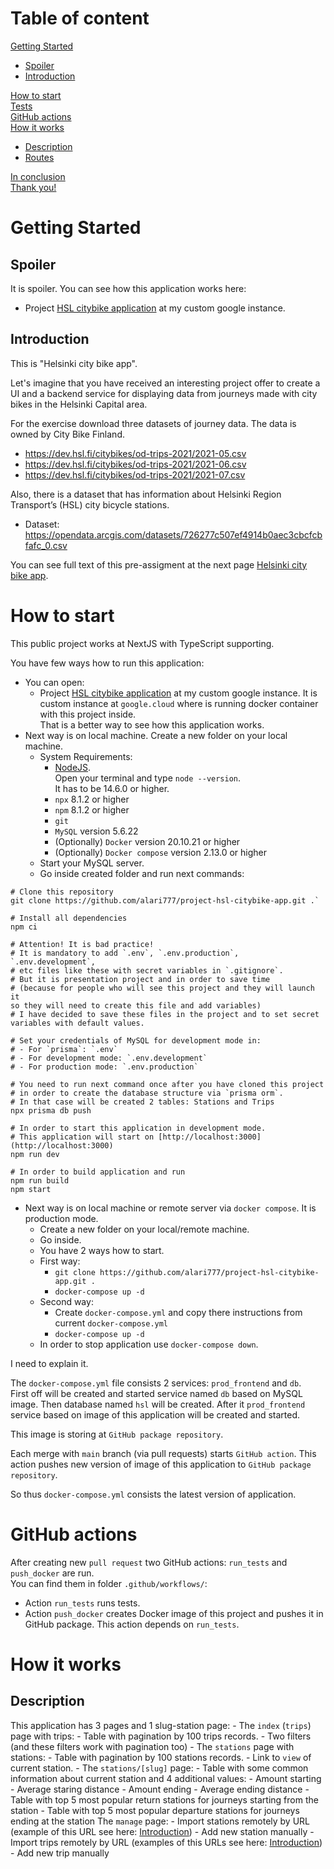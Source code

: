 # Table of content

[Getting Started](#getting_started)
- [Spoiler](#spoiler)
- [Introduction](#introduction)

[How to start](#how_to_start)  
[Tests](#tests)  
[GitHub actions](#github_actions)  
[How it works](#how_it_works)
- [Description](#description)
- [Routes](#routes)

[In conclusion](#in_conclusion)  
[Thank you!](#thank_you)

# <a name="getting_started">Getting Started</a>

## <a name="spoiler">Spoiler</a>
It is spoiler. You can see how this application works here:
- Project [HSL citybike application](http://34.145.240.68/) at my custom google instance.

## <a name="introduction">Introduction</a>
This is "Helsinki city bike app".  

Let's imagine that you have received an interesting project offer to create a UI and a backend service for displaying data from journeys made with city bikes in the Helsinki Capital area.  

For the exercise download three datasets of journey data. The data is owned by City Bike Finland.  

- https://dev.hsl.fi/citybikes/od-trips-2021/2021-05.csv
- https://dev.hsl.fi/citybikes/od-trips-2021/2021-06.csv
- https://dev.hsl.fi/citybikes/od-trips-2021/2021-07.csv  

Also, there is a dataset that has information about Helsinki Region Transport’s (HSL) city bicycle stations.

- Dataset: https://opendata.arcgis.com/datasets/726277c507ef4914b0aec3cbcfcbfafc_0.csv

You can see full text of this pre-assigment at the next page [Helsinki city bike app](https://github.com/solita/dev-academy-2023-exercise).

# <a name="how_to_start">How to start</a>

This public project works at NextJS with TypeScript supporting.

You have few ways how to run this application:
- You can open:
    - Project [HSL citybike application](http://34.145.240.68/) at my custom google instance.
      It is custom instance at `google.cloud` where is running docker container with this project inside.  
      That is a better way to see how this application works.
- Next way is on local machine. Create a new folder on your local machine.
    - System Requirements:
        - [NodeJS](https://nodejs.org/en/).  
          Open your terminal and type `node --version`.  
          It has to be 14.6.0 or higher.
        - `npx` 8.1.2 or higher
        - `npm` 8.1.2 or higher
        - `git`
        - `MySQL` version 5.6.22
        - (Optionally) `Docker` version 20.10.21 or higher
        - (Optionally) `Docker compose` version 2.13.0 or higher
    - Start your MySQL server.
    - Go inside created folder and run next commands:  
```
# Clone this repository  
git clone https://github.com/alari777/project-hsl-citybike-app.git .`

# Install all dependencies   
npm ci

# Attention! It is bad practice!
# It is mandatory to add `.env`, `.env.production`, `.env.development`,  
# etc files like these with secret variables in `.gitignore`.
# But it is presentation project and in order to save time
# (because for people who will see this project and they will launch it
so they will need to create this file and add variables)
# I have decided to save these files in the project and to set secret variables with default values.

# Set your credentials of MySQL for development mode in:
# - For `prisma`: `.env`
# - For development mode: `.env.development`
# - For production mode: `.env.production`

# You need to run next command once after you have cloned this project  
# in order to create the database structure via `prisma orm`.
# In that case will be created 2 tables: Stations and Trips
npx prisma db push

# In order to start this application in development mode.
# This application will start on [http://localhost:3000](http://localhost:3000)    
npm run dev 

# In order to build application and run  
npm run build  
npm start
```
- Next way is on local machine or remote server via `docker compose`. It is production mode. 
  - Create a new folder on your local/remote machine.
  - Go inside.
  - You have 2 ways how to start.
  - First way:
    - `git clone https://github.com/alari777/project-hsl-citybike-app.git .`
    - `docker-compose up -d`
  - Second way:
    - Create `docker-compose.yml` and copy there instructions from current `docker-compose.yml`
    - `docker-compose up -d`
  - In order to stop application use `docker-compose down`.
    
I need to explain it.  

The `docker-compose.yml` file consists 2 services: `prod_frontend` and `db`.  
First off will be created and started service named `db` based on MySQL image. Then database named `hsl` will be created. After it `prod_frontend` service based on image of this application will be created and started.  

This image is storing at `GitHub package repository`.      

Each merge with `main` branch (via pull requests) starts `GitHub action`. This action pushes new version of image of this application to `GitHub package repository`.  

So thus `docker-compose.yml` consists the latest version of application.


# <a name="github_actions">GitHub actions</a>

After creating new `pull request` two GitHub actions: `run_tests` and `push_docker` are run.  
You can find them in folder `.github/workflows/`:
- Action `run_tests` runs tests.
- Action `push_docker` creates Docker image of this project and pushes it in GitHub package.
  This action depends on `run_tests`.

# <a name="how_it_works">How it works</a>

## <a name="description">Description</a>

This application has 3 pages and 1 slug-station page:
    - The `index` (`trips`) page with trips:
      - Table with pagination by 100 trips records.
      - Two filters (and these filters work with pagination too)
    - The `stations` page with stations:
      - Table with pagination by 100 stations records.
      - Link to `view` of current station.
    - The `stations/[slug]` page:
      - Table with some common information about current station and 4 additional values:
        - Amount starting
        - Average staring distance
        - Amount ending
        - Average ending distance
      - Table with top 5 most popular return stations for journeys starting from the station
      - Table with top 5 most popular departure stations for journeys ending at the station
    The `manage` page:
      - Import stations remotely by URL (example of this URL see here: [Introduction](#introduction))
      - Add new station manually
      - Import trips remotely by URL (examples of this URLs see here: [Introduction](#introduction))
      - Add new trip manually
